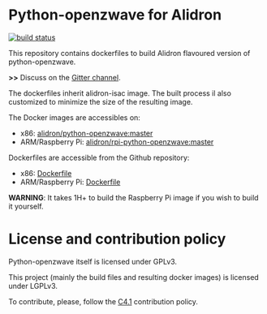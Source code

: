 Python-openzwave for Alidron
============================

[![build status](https://git.tinigrifi.org/ci/projects/5/status.png?ref=master)](https://git.tinigrifi.org/ci/projects/5?ref=master)

This repository contains dockerfiles to build Alidron flavoured version of python-openzwave.

**>>** Discuss on the [Gitter channel](https://gitter.im/Alidron/talk).

The dockerfiles inherit alidron-isac image. The built process il also customized to minimize the size of the resulting image.

The Docker images are accessibles on:
* x86: [alidron/python-openzwave:master](https://hub.docker.com/r/alidron/python-openzwave/)
* ARM/Raspberry Pi: [alidron/rpi-python-openzwave:master](https://hub.docker.com/r/alidron/rpi-python-openzwave/)

Dockerfiles are accessible from the Github repository:
* x86: [Dockerfile](https://github.com/Alidron/python-openzwave/blob/master/python-openzwave:master/Dockerfile)
* ARM/Raspberry Pi: [Dockerfile](https://github.com/Alidron/python-openzwave/tree/master/rpi-python-openzwave:master/Dockerfile)


**WARNING**: It takes 1H+ to build the Raspberry Pi image if you wish to build it yourself.


License and contribution policy
===============================

Python-openzwave itself is licensed under GPLv3.

This project (mainly the build files and resulting docker images) is licensed under LGPLv3.

To contribute, please, follow the [C4.1](http://rfc.zeromq.org/spec:22) contribution policy.


